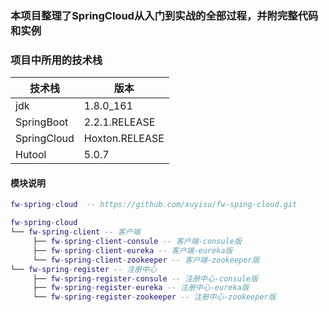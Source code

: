  ### 本项目整理了SpringCloud从入门到实战的全部过程，并附完整代码和实例
 
 ### 项目中所用的技术栈
 |  技术栈   |  版本 |
 | --- | --- |
 |  jdk |   1.8.0_161  |
 |  SpringBoot   | 2.2.1.RELEASE   |
 |  SpringCloud   | Hoxton.RELEASE   |
 |  Hutool   | 5.0.7   |
 
#### 模块说明
```lua
fw-spring-cloud  -- https://github.com/xuyisu/fw-sping-cloud.git

fw-spring-cloud
└── fw-spring-client -- 客户端 
     ├── fw-spring-client-consule -- 客户端-consule版
     ├── fw-spring-client-eureka -- 客户端-eureka版
     └── fw-spring-client-zookeeper -- 客户端-zookeeper版
└── fw-spring-register -- 注册中心 
     ├── fw-spring-register-consule -- 注册中心-consule版
     ├── fw-spring-register-eureka -- 注册中心-eureka版
     └── fw-spring-register-zookeeper -- 注册中心-zookeeper版
	 
```
